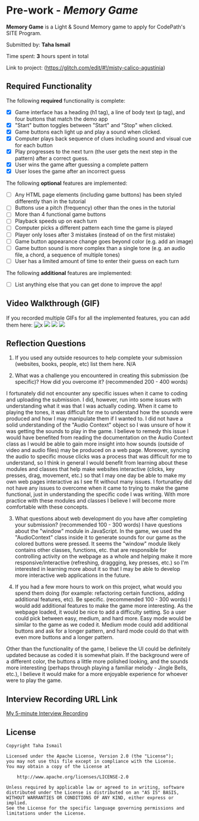 # Pre-work - *Memory Game*

**Memory Game** is a Light & Sound Memory game to apply for CodePath's SITE Program. 

Submitted by: **Taha Ismail**

Time spent: **3** hours spent in total

Link to project: (https://glitch.com/edit/#!/misty-calico-agustinia)

## Required Functionality

The following **required** functionality is complete:

* [x] Game interface has a heading (h1 tag), a line of body text (p tag), and four buttons that match the demo app
* [x] "Start" button toggles between "Start" and "Stop" when clicked. 
* [x] Game buttons each light up and play a sound when clicked. 
* [x] Computer plays back sequence of clues including sound and visual cue for each button
* [x] Play progresses to the next turn (the user gets the next step in the pattern) after a correct guess. 
* [x] User wins the game after guessing a complete pattern
* [x] User loses the game after an incorrect guess

The following **optional** features are implemented:

* [ ] Any HTML page elements (including game buttons) has been styled differently than in the tutorial
* [ ] Buttons use a pitch (frequency) other than the ones in the tutorial
* [ ] More than 4 functional game buttons
* [ ] Playback speeds up on each turn
* [ ] Computer picks a different pattern each time the game is played
* [ ] Player only loses after 3 mistakes (instead of on the first mistake)
* [ ] Game button appearance change goes beyond color (e.g. add an image)
* [ ] Game button sound is more complex than a single tone (e.g. an audio file, a chord, a sequence of multiple tones)
* [ ] User has a limited amount of time to enter their guess on each turn

The following **additional** features are implemented:

- [ ] List anything else that you can get done to improve the app!

## Video Walkthrough (GIF)

If you recorded multiple GIFs for all the implemented features, you can add them here:
![x](https://drive.google.com/file/d/1fJ7B4IpQWDnygbtL318NsHaSGMqE_LtO/view?usp=sharing)
![](gif2-link-here)
![](gif3-link-here)
![](gif4-link-here)

## Reflection Questions
1. If you used any outside resources to help complete your submission (websites, books, people, etc) list them here. 
N/A

2. What was a challenge you encountered in creating this submission (be specific)? How did you overcome it? (recommended 200 - 400 words) 

I fortunately did not encounter any specific issues when it came to coding and uploading the submission. I did, however, run into some issues with understanding what it was that I was actually coding. When it came to playing the tones, it was difficult for me to understand how the sounds were produced and how I may manipulate them if I wanted to. I did not have a solid understanding of the "Audio Context" object so I was unsure of how it was getting the sounds to play in the game. I believe to remedy this issue I would have benefited from reading the documentation on the Audio Context class as I would be able to gain more insight into how sounds (outside of video and audio files) may be produced on a web page. Moreover, syncing the audio to specific mouse clicks was a process that was difficult for me to understand, so I think in general I would benefit from learning about these modules and classes that help make websites interactive (clicks, key presses, drag, movement, etc.) so that I may one day be able to make my own web pages interactive as I see fit without many issues. I fortunatley did not have any issues to overcome when it came to trying to make the game functional, just in understanding the specific code I was writing. With more practice with these modules and classes I believe I will become more comfortable with these concepts. 

3. What questions about web development do you have after completing your submission? (recommended 100 - 300 words) 
I have questions about the "window" module in JavaScript. In the game, we used the "AudioContext" class inside it to generate sounds for our game as the colored buttons were pressed. It seems the "window" module likely contains other classes, functions, etc. that are responsible for controlling activity on the webpage as a whole and helping make it more responsive/interactive (refreshing, draggging, key presses, etc.) so I'm interested in learning more about it so that I may be able to develop more interactive web applications in the future. 

4. If you had a few more hours to work on this project, what would you spend them doing (for example: refactoring certain functions, adding additional features, etc). Be specific. (recommended 100 - 300 words) 
I would add additional features to make the game more interesting. As the webpage loaded, it would be nice to add a difficulty setting. So a user could pick between easy, medium, and hard more. Easy mode would be similar to the game as we coded it. Medium mode could add additional buttons and ask for a longer pattern, and hard mode could do that with even more buttons and a longer pattern. 

Other than the functionality of the game, I believe the UI could be definitely updated because as coded it is somewhat plain. If the background were of a different color, the buttons a little more polished looking, and the sounds more interesting (perhaps through playing a familiar melody - Jingle Bells, etc.), I believe it would make for a more enjoyable experience for whoever were to play the game.



## Interview Recording URL Link

[My 5-minute Interview Recording](https://drive.google.com/file/d/19cwmwFKv7lIAQ1Mn8iZVesrA8zk_ZtZh/view?usp=sharing)


## License

    Copyright Taha Ismail

    Licensed under the Apache License, Version 2.0 (the "License");
    you may not use this file except in compliance with the License.
    You may obtain a copy of the License at

        http://www.apache.org/licenses/LICENSE-2.0

    Unless required by applicable law or agreed to in writing, software
    distributed under the License is distributed on an "AS IS" BASIS,
    WITHOUT WARRANTIES OR CONDITIONS OF ANY KIND, either express or implied.
    See the License for the specific language governing permissions and
    limitations under the License.